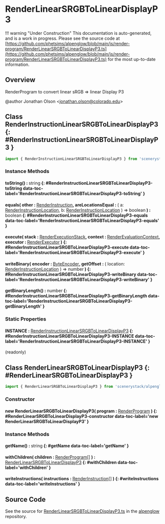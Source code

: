 # RenderLinearSRGBToLinearDisplayP3

!!! warning "Under Construction"
    This documentation is auto-generated, and is a work in progress. Please see the source code at
    [https://github.com/phetsims/alpenglow/blob/main/js/render-program/RenderLinearSRGBToLinearDisplayP3.ts](https://github.com/phetsims/alpenglow/blob/main/js/render-program/RenderLinearSRGBToLinearDisplayP3.ts) for the most up-to-date information.

## Overview

RenderProgram to convert linear sRGB =&gt; linear Display P3

@author Jonathan Olson &lt;jonathan.olson@colorado.edu&gt;

## Class RenderInstructionLinearSRGBToLinearDisplayP3 {: #RenderInstructionLinearSRGBToLinearDisplayP3 }


```js
import { RenderInstructionLinearSRGBToLinearDisplayP3 } from 'scenerystack/alpenglow';
```
### Instance Methods

#### toString() : <span style="font-weight: 400;"><span style="color: hsla(calc(var(--md-hue) + 180deg),80%,40%,1);">string</span></span> {: #RenderInstructionLinearSRGBToLinearDisplayP3-toString data-toc-label='RenderInstructionLinearSRGBToLinearDisplayP3-toString' }

#### equals( other : <span style="font-weight: 400;">[RenderInstruction](../alpenglow/RenderInstruction.md)</span>, areLocationsEqual : <span style="font-weight: 400;">( a: [RenderInstructionLocation](../alpenglow/RenderInstruction.md#RenderInstructionLocation), b: [RenderInstructionLocation](../alpenglow/RenderInstruction.md#RenderInstructionLocation) ) =&gt; <span style="color: hsla(calc(var(--md-hue) + 180deg),80%,40%,1);">boolean</span></span> ) : <span style="font-weight: 400;"><span style="color: hsla(calc(var(--md-hue) + 180deg),80%,40%,1);">boolean</span></span> {: #RenderInstructionLinearSRGBToLinearDisplayP3-equals data-toc-label='RenderInstructionLinearSRGBToLinearDisplayP3-equals' }

#### execute( stack : <span style="font-weight: 400;">[RenderExecutionStack](../alpenglow/RenderExecutionStack.md)</span>, context : <span style="font-weight: 400;">[RenderEvaluationContext](../alpenglow/RenderEvaluationContext.md)</span>, executor : <span style="font-weight: 400;">[RenderExecutor](../alpenglow/RenderExecutor.md)</span> ) {: #RenderInstructionLinearSRGBToLinearDisplayP3-execute data-toc-label='RenderInstructionLinearSRGBToLinearDisplayP3-execute' }

#### writeBinary( encoder : <span style="font-weight: 400;">[ByteEncoder](../alpenglow/ByteEncoder.md)</span>, getOffset : <span style="font-weight: 400;">( location: [RenderInstructionLocation](../alpenglow/RenderInstruction.md#RenderInstructionLocation) ) =&gt; <span style="color: hsla(calc(var(--md-hue) + 180deg),80%,40%,1);">number</span></span> ) {: #RenderInstructionLinearSRGBToLinearDisplayP3-writeBinary data-toc-label='RenderInstructionLinearSRGBToLinearDisplayP3-writeBinary' }

#### getBinaryLength() : <span style="font-weight: 400;"><span style="color: hsla(calc(var(--md-hue) + 180deg),80%,40%,1);">number</span></span> {: #RenderInstructionLinearSRGBToLinearDisplayP3-getBinaryLength data-toc-label='RenderInstructionLinearSRGBToLinearDisplayP3-getBinaryLength' }

### Static Properties

#### INSTANCE : <span style="font-weight: 400;">[RenderInstructionLinearSRGBToLinearDisplayP3](../alpenglow/RenderLinearSRGBToLinearDisplayP3.md#RenderInstructionLinearSRGBToLinearDisplayP3)</span> {: #RenderInstructionLinearSRGBToLinearDisplayP3-INSTANCE data-toc-label='RenderInstructionLinearSRGBToLinearDisplayP3-INSTANCE' }

(readonly)



## Class RenderLinearSRGBToLinearDisplayP3 {: #RenderLinearSRGBToLinearDisplayP3 }


```js
import { RenderLinearSRGBToLinearDisplayP3 } from 'scenerystack/alpenglow';
```
### Constructor

#### new RenderLinearSRGBToLinearDisplayP3( program : <span style="font-weight: 400;">[RenderProgram](../alpenglow/RenderProgram.md)</span> ) {: #RenderLinearSRGBToLinearDisplayP3-constructor data-toc-label='new RenderLinearSRGBToLinearDisplayP3' }

### Instance Methods

#### getName() : <span style="font-weight: 400;"><span style="color: hsla(calc(var(--md-hue) + 180deg),80%,40%,1);">string</span></span> {: #getName data-toc-label='getName' }

#### withChildren( children : <span style="font-weight: 400;">[RenderProgram](../alpenglow/RenderProgram.md)[]</span> ) : <span style="font-weight: 400;">[RenderLinearSRGBToLinearDisplayP3](../alpenglow/RenderLinearSRGBToLinearDisplayP3.md)</span> {: #withChildren data-toc-label='withChildren' }

#### writeInstructions( instructions : <span style="font-weight: 400;">[RenderInstruction](../alpenglow/RenderInstruction.md)[]</span> ) {: #writeInstructions data-toc-label='writeInstructions' }



## Source Code

See the source for [RenderLinearSRGBToLinearDisplayP3.ts](https://github.com/phetsims/alpenglow/blob/main/js/render-program/RenderLinearSRGBToLinearDisplayP3.ts) in the [alpenglow](https://github.com/phetsims/alpenglow) repository.
